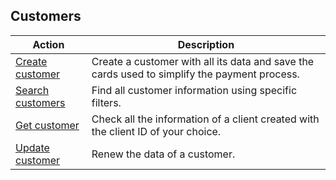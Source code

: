 ## Customers

|Action|Description|
|---|---|
|[Create customer](https://www.mercadopago[FAKER][URL][DOMAIN]/developers/en/reference/customers/_customers/post)|Create a customer with all its data and save the cards used to simplify the payment process.|
|[Search customers](https://www.mercadopago[FAKER][URL][DOMAIN]/developers/en/reference/customers/_customers_search/get)|Find all customer information using specific filters.|
|[Get customer](https://www.mercadopago[FAKER][URL][DOMAIN]/developers/en/reference/customers/_customers_id/get)|Check all the information of a client created with the client ID of your choice.|
|[Update customer](https://www.mercadopago[FAKER][URL][DOMAIN]/developers/en/reference/customers/_customers_id/put)|Renew the data of a customer.|


